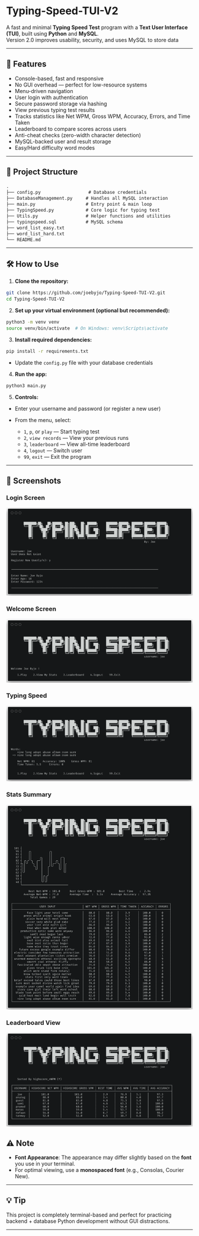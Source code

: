 # Typing-Speed-TUI-V2

A fast and minimal **Typing Speed Test** program with a **Text User Interface (TUI)**, built using **Python** and **MySQL**.  
Version 2.0 improves usability, security, and uses MySQL to store data

---

## 🚀 Features

- Console-based, fast and responsive
- No GUI overhead — perfect for low-resource systems
- Menu-driven navigation
- User login with authentication
- Secure password storage via hashing
- View previous typing test results
- Tracks statistics like Net WPM, Gross WPM, Accuracy, Errors, and Time Taken
- Leaderboard to compare scores across users
- Anti-cheat checks (zero-width character detection)
- MySQL-backed user and result storage
- Easy/Hard difficulty word modes


---

## 📁 Project Structure

```
.
├── config.py                  # Database credentials
├── DatabaseManagement.py     # Handles all MySQL interaction
├── main.py                   # Entry point & main loop
├── TypingSpeed.py            # Core logic for typing test
├── Utils.py                  # Helper functions and utilities
├── typingspeed.sql           # MySQL schema
├── word_list_easy.txt
├── word_list_hard.txt
└── README.md
```
---


## 🛠 How to Use

1. **Clone the repository:**

```bash
git clone https://github.com/joebyjo/Typing-Speed-TUI-V2.git
cd Typing-Speed-TUI-V2
````

2. **Set up your virtual environment (optional but recommended):**

```bash
python3 -m venv venv
source venv/bin/activate  # On Windows: venv\Scripts\activate
```

3. **Install required dependencies:**

```bash
pip install -r requirements.txt
```

* Update the `config.py` file with your database credentials

4. **Run the app:**

```bash
python3 main.py
```

5. **Controls:**

* Enter your username and password (or register a new user)
* From the menu, select:

  * `1`, `p`, or `play` — Start typing test
  * `2`, `view records` — View your previous runs
  * `3`, `leaderboard` — View all-time leaderboard
  * `4`, `logout` — Switch user
  * `99`, `exit` — Exit the program

---

## 📸 Screenshots

### Login Screen

![Registration Screen](images/output1.png)

### Welcome Screen

![Welcome Screen](images/output2.png)

### Typing Speed

![Game Screen](images/output3.png)


### Stats Summary

![Stats Screen](images/output4.png)

### Leaderboard View

![Leaderboard](images/output5.png)


## ⚠️ Note

- **Font Appearance**: The appearance may differ slightly based on the **font** you use in your terminal.
- For optimal viewing, use a **monospaced font** (e.g., Consolas, Courier New).

---

## 💡 Tip

This project is completely terminal-based and perfect for practicing backend + database Python development without GUI distractions.

---

